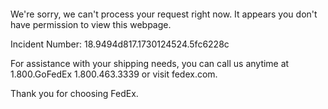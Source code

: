  	


 	

We're sorry, we can't process your request right now. It appears you don't have permission to view this webpage.


Incident Number: 18.9494d817.1730124524.5fc6228c





For assistance with your shipping needs, you can call us anytime at 1.800.GoFedEx 1.800.463.3339 or visit fedex.com.




Thank you for choosing FedEx.